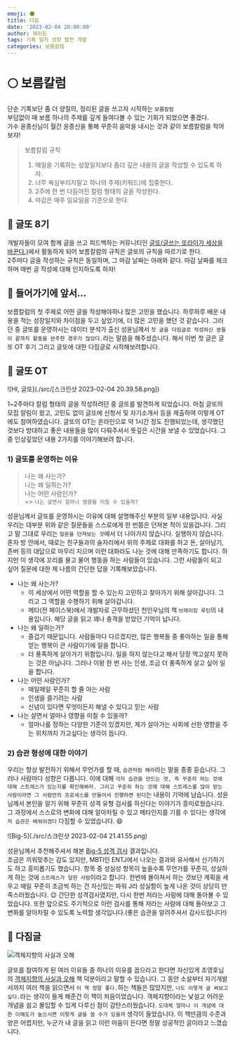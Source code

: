 ```yaml
---
emoji: 🌑
title: 다짐
date: '2023-02-04 20:00:00'
author: 제이든
tags: 기록 일지 성장 발전 개발
categories: 보름칼럼
---
```


# 🌕 보름칼럼

단순 기록보단 좀 더 양질의, 정리된 글을 쓰고자 시작하는 `보름칼럼`<br/>
부담없이 매 보름 하나의 주제를 깊게 들여다볼 수 있는 기회가 되었으면 좋겠다.<br/>
가수 윤종신님이 월간 윤종신을 통해 꾸준히 음악을 내시는 것과 같이 보름칼럼을 적어보자!

> 보름칼럼 규칙
>
> 1. 매일을 기록하는 성장일지보다 좀더 깊은 내용의 글을 작성할 수 있도록 하자.
> 2. 너무 욕심부리지말고 하나의 주제(키워드)에 집중한다.
> 3. 2주에 한 번 다듬어진 칼럼 형태의 글을 작성한다.
> 4. 마감은 매주 일요일을 기준으로 한다.

## 📃 글또 8기

개발자들이 모여 함께 글을 쓰고 피드백하는 커뮤니티인 [글또(글쓰는 또라이가 세상을 바꾼다.)](https://www.notion.so/zzsza/ac5b18a482fb4df497d4e8257ad4d516)에서
활동하게 되어 보름칼럼의 규칙은 글또의 규칙을 따르기로 한다.<br/>
2주마다 글을 작성하는 규칙은 동일하며, 그 마감 날짜는 아래와 같다. 마감 날짜를 체크하며 매번 글 작성에 대해 인지하도록 하자!<br/>

## 🚂 들어가기에 앞서...

보름칼럼의 첫 주제로 어떤 글을 작성해야하나 많은 고민을 했습니다. 하루하루 배운 내용을 적는 성장일지와 차이점을 두고 싶었기에, 더 많은 고민을 했던 것 같습니다.
그러던 중 글또를 운영하시는 데이터 분석가 출신 성윤님께서 `첫 글을 다짐글로 작성하신 분들이 끝까지 활동을 완주한 경우가 많았다.`라는 말씀을 해주셨습니다. 해서 이번 첫 글은
글또 OT 후기 그리고 글또에 대한 다짐글로 시작해보려합니다.

## 👋 글또 OT

![HI, 글또](./src/[스크린샷 2023-02-04 20.39.58.png])

1~2주마다 칼럼 형태의 글을 작성하려던 중 글또를 발견하게 되었습니다. 마침 글또의 모집 알림이 왔고, 고민도 없이 글또에 신청서 및 자기소개서 등을 제출하여 이렇게 OT에도 참여하였습니다.
글또의 OT는 온라인으로 약 1시간 정도 진행되었는데, 생각했던 것보다 방대하고 좋은 내용들을 많이 다뤄주셔서 뜻깊은 시간을 보낼 수 있었습니다. 그 중 인상깊었던 내용 2가지를 이야기해보려 합니다.

### 1) 글또를 운영하는 이유

> 나는 왜 사는가?<br/>
> 나는 왜 일하는가?<br/>
> 나는 어떤 사람인가?<br/>
> => `나는 살면서 얼마나 영향을 미칠 수 있을까?`

성윤님께서 글또를 운영하시는 이유에 대해 설명해주신 부분의 일부 내용입니다. 사실 우리는 대부분 위와 같은 질문들을 스스로에게 한 번쯤은 던져본 적이 있을겁니다.
그리고 말 그대로 우리는 `질문을 던져보는 것`에서 더 나아가지 않습니다. 실행하지 않습니다. 혼자 방 안에서, 때로는 친구들과의 술자리에서 위의 주제로 대화를 하고
돈, 살아남기, 존버 등의 대답으로 마무리 지으며 이런 대화라도 나눈 것에 대해 만족하기도 합니다. 하지만 이 생각에 꼬리를 물고 물어 행동을 하는 사람들이 있습니다.
그런 사람들이 되고 싶어 질문에 대한 제 나름의 간단한 답을 기록해보았습니다.

- 나는 왜 사는가?
  - 이 세상에서 어떤 역할을 할 수 있는지 고민하고 찾아가기 위해 살아갑니다. 그리고 그 역할을 수행하기 위해 살아갑니다.
  - 메타(전 페이스북)에서 개발자로 근무하셨던 천인우님의 책 `브레이킹 루틴`의 내용입니다. 해당 글을 읽고 꽤나 충격을 받았던 기억이 납니다.
- 나는 왜 일하는가?
  - 즐겁기 때문입니다. 사람들마다 다르겠지만, 많은 행복들 중 좋아하는 일을 통해 얻는 행복이 큰 사람이기에 일을 합니다.
  - 더 풍족하게 살아가기 위함입니다. 일을 하지 않는다고 해서 당장 먹고살지 못하는 것은 아닙니다. 그러나 이왕 한 번 사는 인생, 조금 더 풍족하게 살고 싶어 일을 합니다.
- 나는 어떤 사람인가?
  - 매일매일 꾸준히 할 줄 아는 사람
  - 인생을 즐기려는 사람
  - 신념이 있다면 무엇이든지 해낼 수 있다고 믿는 사람
- 나는 살면서 얼마나 영향을 미칠 수 있을까?
  - 얼마나를 정하는 다양한 기준이 있겠지만, 제가 살아가는 사회에 선한 영향을 주는 위치까지 가고싶다는 생각이 듭니다.

### 2) 습관 형성에 대한 이야기

우리는 항상 발전하기 위해서 무언가를 할 때, `습관처럼 해라`라는 말을 종종 듣습니다. 그러나 사람마다 성향은 다릅니다. 이에 대해
`각자 습관을 만드는 것, 즉 꾸준히 하는 것에 대해 스트레스가 있는지를 확인해봐라. 그리고 꾸준히 하는 것에 대해 스트레스를 많이 받는 사람이라면
그 사람만의 프로세스를 만들어서 진행하면 된다`는 내용이 기억에 남습니다. 성윤님께서 본인을 알기 위해 꾸준히 성격 유형 검사를 하신다는 이야기가 흥미로웠습니다. 
그 과정에서 스스로의 변화에 대해 알아차릴 수 있고 메타인지를 기를 수 있다는 생각에 `저 습관은 배워야겠다` 다짐할 수 있었습니다. 😄

![Big-5](./src/스크린샷 2023-02-04 21.41.55.png)


성윤님께서 추천해주셔서 해본 [Big-5 성격 검사](https://together.kakao.com/big-five) 결과입니다.<br/>
조금은 끼워맞추는 감도 있지만, MBTI인 ENTJ에서 나오는 결과와 유사해서 신기하기도 하고 흥미롭기도 했습니다.
항목 중 성실성 항목이 높을수록 무언가를 꾸준히, 성실하게 하는 것에 `스트레스가 덜한 사람`이라고 합니다. 한번에 몰아쳐서 하는 것보단
계획을 세우고 매일 꾸준히 조금씩 하는 건 자신있는 파워 J라 성실함이 높게 나온 것이 상당히 만족스러웠습니다. 😌
간단한 성격검사였지만, 다시 한번 저라는 사람에 대해 돌아볼 수 있었습니다. 또한 앞으로도 주기적으로 이런 검사를 통해 저라는 사람에 대해
돌아보고 그 변화를 알아차릴 수 있도록 노력할 생각입니다.(좋은 습관을 알려주셔서 감사드립니다!)

## 🙏 다짐글

![객체지향의 사실과 오해](./src/[9788998139766.jpg])

글또를 참여하게 된 여러 이유들 중 하나의 이유를 꼽으라고 한다면 자신있게 조영호님의 [객체지향의 사실과 오해](https://product.kyobobook.co.kr/detail/S000001628109) 책 덕분이라고 말할 수 있습니다.
그 동안 소설부터 자기개발서까지 여러 책을 읽으면서 `이 책 정말 좋다.`하는 책들은 많았지만, `나도 이렇게 글 써보고싶다.`라는 생각이 들게 해준건 이 책이 처음이었습니다.
객체지향이라는 낯설고 어려운 개념을 쉽고 몰입할 수 있게 다루신 점이 감탄스러웠습니다. `도대체 얼마나 이 개념에 대한 이해도가 높으시면 이렇게 글을 쓸 수가 있을까` 생각이 들었습니다. 
이 책만큼의 수준과 양은 어렵지만, 누군가 내 글을 읽고 이런 마음이 든다면 정말 성공적인 글이라고 느꼈습니다. 



```toc

```
